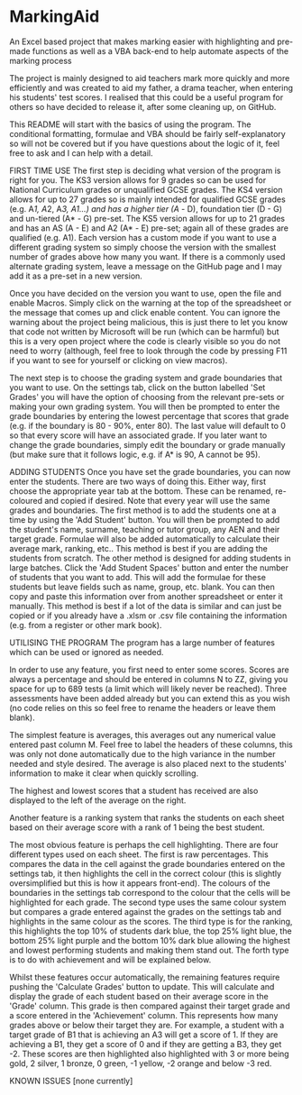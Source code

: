 # MarkingAid
An Excel based project that makes marking easier with highlighting and pre-made functions as well as a VBA back-end to help automate aspects of the marking process

The project is mainly designed to aid teachers mark more quickly and more efficiently and was created to aid my father, a drama teacher, when entering his students' test scores. I realised that this could be a useful program for others so have decided to release it, after some cleaning up, on GitHub.

This README will start with the basics of using the program. The conditional formatting, formulae and VBA should be fairly self-explanatory so will not be covered but if you have questions about the logic of it, feel free to ask and I can help with a detail.

FIRST TIME USE
The first step is deciding what version of the program is right for you. The KS3 version allows for 9 grades so can be used for National Curriculum grades or unqualified GCSE grades. The KS4 version allows for up to 27 grades so is mainly intended for qualified GCSE grades (e.g. A*1, A*2, A*3, A1...) and has a higher tier (A* - D), foundation tier (D - G) and un-tiered (A* - G) pre-set. The KS5 version allows for up to 21 grades and has an AS (A - E) and A2 (A* - E) pre-set; again all of these grades are qualified (e.g. A1). Each version has a custom mode if you want to use a different grading system so simply choose the version with the smallest number of grades above how many you want. If there is a commonly used alternate grading system, leave a message on the GitHub page and I may add it as a pre-set in a new version.

Once you have decided on the version you want to use, open the file and enable Macros. Simply click on the warning at the top of the spreadsheet or the message that comes up and click enable content. You can ignore the warning about the project being malicious, this is just there to let you know that code not written by Microsoft will be run (which can be harmful) but this is a very open project where the code is clearly visible so you do not need to worry (although, feel free to look through the code by pressing F11 if you want to see for yourself or clicking on view macros).

The next step is to choose the grading system and grade boundaries that you want to use. On the settings tab, click on the button labelled 'Set Grades' you will have the option of choosing from the relevant pre-sets or making your own grading system. You will then be prompted to enter the grade boundaries by entering the lowest percentage that scores that grade (e.g. if the boundary is 80 - 90%, enter 80). The last value will default to 0 so that every score will have an associated grade. If you later want to change the grade boundaries, simply edit the boundary or grade manually (but make sure that it follows logic, e.g. if A* is 90, A cannot be 95).

ADDING STUDENTS
Once you have set the grade boundaries, you can now enter the students. There are two ways of doing this. Either way, first choose the appropriate year tab at the bottom. These can be renamed, re-coloured and copied if desired. Note that every year will use the same grades and boundaries.
The first method is to add the students one at a time by using the 'Add Student' button. You will then be prompted to add the student's name, surname, teaching or tutor group, any AEN and their target grade. Formulae will also be added automatically to calculate their average mark, ranking, etc.. This method is best if you are adding the students from scratch.
The other method is designed for adding students in large batches. Click the 'Add Student Spaces' button and enter the number of students that you want to add. This will add the formulae for these students but leave fields such as name, group, etc. blank. You can then copy and paste this information over from another spreadsheet or enter it manually. This method is best if a lot of the data is similar and can just be copied or if you already have a .xlsm or .csv file containing the information (e.g. from a register or other mark book).

UTILISING THE PROGRAM
The program has a large number of features which can be used or ignored as needed.

In order to use any feature, you first need to enter some scores. Scores are always a percentage and should be entered in columns N to ZZ, giving you space for up to 689 tests (a limit which will likely never be reached). Three assessments have been added already but you can extend this as you wish (no code relies on this so feel free to rename the headers or leave them blank).

The simplest feature is averages, this averages out any numerical value entered past column M. Feel free to label the headers of these columns, this was only not done automatically due to the high variance in the number needed and style desired. The average is also placed next to the students' information to make it clear when quickly scrolling.

The highest and lowest scores that a student has received are also displayed to the left of the average on the right.

Another feature is a ranking system that ranks the students on each sheet based on their average score with a rank of 1 being the best student.

The most obvious feature is perhaps the cell highlighting. There are four different types used on each sheet. The first is raw percentages. This compares the data in the cell against the grade boundaries entered on the settings tab, it then highlights the cell in the correct colour (this is slightly oversimplified but this is how it appears front-end). The colours of the boundaries in the settings tab correspond to the colour that the cells will be highlighted for each grade. The second type uses the same colour system but compares a grade entered against the grades on the settings tab and highlights in the same colour as the scores. The third type is for the ranking, this highlights the top 10% of students dark blue, the top 25% light blue, the bottom 25% light purple and the bottom 10% dark blue allowing the highest and lowest performing students and making them stand out. The forth type is to do with achievement and will be explained below.

Whilst these features occur automatically, the remaining features require pushing the 'Calculate Grades' button to update. This will calculate and display the grade of each student based on their average score in the 'Grade' column. This grade is then compared against their target grade and a score entered in the 'Achievement' column. This represents how many grades above or below their target they are. For example, a student with a target grade of B1 that is achieving an A3 will get a score of 1. If they are achieving a B1, they get a score of 0 and if they are getting a B3, they get -2. These scores are then highlighted also highlighted with 3 or more being gold, 2 silver, 1 bronze, 0 green, -1 yellow, -2 orange and below -3 red.

KNOWN ISSUES
[none currently]